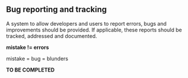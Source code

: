 ## Bug reporting and tracking

A system to allow developers and users to report errors, bugs and improvements should be provided. If applicable, these reports should be tracked,  addressed and documented.

**mistake != errors**

mistake = bug = blunders

**TO BE COMPLETED**
